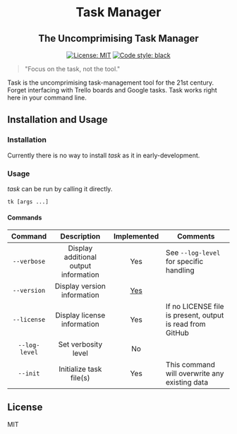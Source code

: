 <h1 align="center">Task Manager</h1>

<h2 align="center">The Uncomprimising Task Manager</h2>

<p align="center">
<a href="https://github.com/psf/black/blob/main/LICENSE"><img alt="License: MIT" src="https://black.readthedocs.io/en/stable/_static/license.svg"></a>
<a href="https://github.com/psf/black"><img alt="Code style: black" src="https://img.shields.io/badge/code%20style-black-000000.svg"></a>
</p>

> "Focus on the task, not the tool."

Task is the uncomprimising task-management tool for the 21st century. Forget
interfacing with Trello boards and Google tasks. Task works right here in your
command line.

## Installation and Usage

### Installation

Currently there is no way to install _task_ as it in early-development.

### Usage

_task_ can be run by calling it directly.

```bash
tk [args ...]
```
#### Commands
|  **Command**  |            **Description**            | **Implemented** |                        **Comments**                       |
|:-------------:|:-------------------------------------:|:---------------:|-----------------------------------------------------------|
|  `--verbose`  | Display additional output information |       Yes       | See `--log-level` for specific handling                   |
|  `--version`  | Display version information           |        [Yes](https://github.com/H4ppy-04/tk/issues/2)       |                                                           |
|  `--license`  | Display license information           |       Yes       | If no LICENSE file is present, output is read from GitHub |
| `--log-level` | Set verbosity level                   |        No       |                                                           |
|    `--init`   | Initialize task file(s)               |       Yes       | This command will overwrite any existing data             |


## License

MIT
